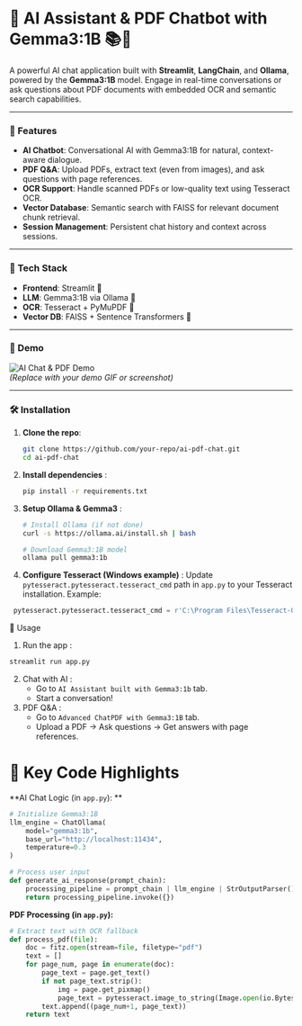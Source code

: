 # 🌟 AI Assistant & PDF Chatbot with Gemma3:1B 📚🤖

A powerful AI chat application built with **Streamlit**, **LangChain**, and **Ollama**, powered by the **Gemma3:1B** model. Engage in real-time conversations or ask questions about PDF documents with embedded OCR and semantic search capabilities.

---

### 📌 Features
- **AI Chatbot**: Conversational AI with Gemma3:1B for natural, context-aware dialogue.  
- **PDF Q&A**: Upload PDFs, extract text (even from images), and ask questions with page references.  
- **OCR Support**: Handle scanned PDFs or low-quality text using Tesseract OCR.  
- **Vector Database**: Semantic search with FAISS for relevant document chunk retrieval.  
- **Session Management**: Persistent chat history and context across sessions.  

---

### 🚀 Tech Stack
- **Frontend**: Streamlit 🌟  
- **LLM**: Gemma3:1B via Ollama 🦾  
- **OCR**: Tesseract + PyMuPDF 📄  
- **Vector DB**: FAISS + Sentence Transformers 🧠  

---

### 🌈 Demo
![AI Chat & PDF Demo](https://i.imgur.com/your-demo-gif-here.gif)  
*(Replace with your demo GIF or screenshot)*  

---

### 🛠️ Installation
1. **Clone the repo**:  
     ```bash
     git clone https://github.com/your-repo/ai-pdf-chat.git
     cd ai-pdf-chat
     ```

2. **Install dependencies** :
     ```bash
     pip install -r requirements.txt
     ```
3. **Setup Ollama & Gemma3** :
     ```bash
     # Install Ollama (if not done)
     curl -s https://ollama.ai/install.sh | bash
    
     # Download Gemma3:1B model
     ollama pull gemma3:1b  
    ```
4. **Configure Tesseract (Windows example)** :
  Update `pytesseract.pytesseract.tesseract_cmd` path in `app.py` to your Tesseract installation.
  Example:
  ```python
   pytesseract.pytesseract.tesseract_cmd = r'C:\Program Files\Tesseract-OCR\tesseract.exe'
  ```

🏃 Usage
1. Run the app :
```bash
streamlit run app.py
```
2. Chat with AI :
    * Go to `AI Assistant built with Gemma3:1b` tab.
    * Start a conversation!
3. PDF Q&A :
    * Go to `Advanced ChatPDF with Gemma3:1B` tab.
    * Upload a PDF → Ask questions → Get answers with page references.

# 📝 Key Code Highlights
**AI Chat Logic (in `app.py`): **     

```python
# Initialize Gemma3:1B
llm_engine = ChatOllama(
    model="gemma3:1b",
    base_url="http://localhost:11434",
    temperature=0.3
)

# Process user input
def generate_ai_response(prompt_chain):
    processing_pipeline = prompt_chain | llm_engine | StrOutputParser()
    return processing_pipeline.invoke({})
```
**PDF Processing (in `app.py`):**

```python
# Extract text with OCR fallback
def process_pdf(file):
    doc = fitz.open(stream=file, filetype="pdf")
    text = []
    for page_num, page in enumerate(doc):
        page_text = page.get_text()
        if not page_text.strip():
            img = page.get_pixmap()
            page_text = pytesseract.image_to_string(Image.open(io.BytesIO(img.tobytes())))
        text.append((page_num+1, page_text))
    return text
```
